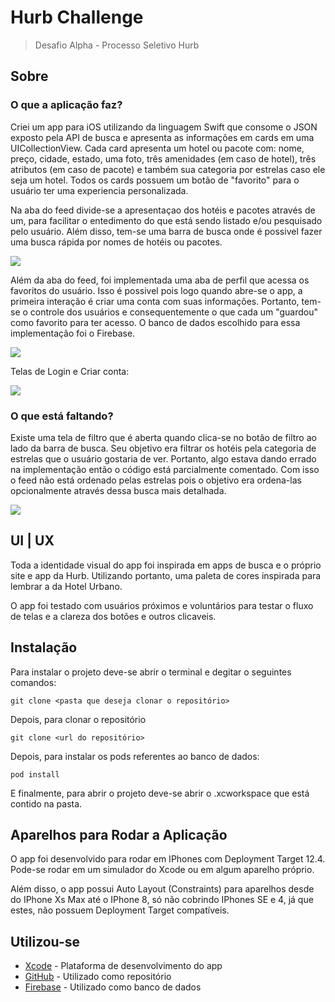 # Hurb Challenge 
> Desafio Alpha - Processo Seletivo Hurb

## Sobre

### O que a aplicação faz?

Criei um app para iOS utilizando da linguagem Swift  que consome o JSON exposto pela API de busca e apresenta as informações em cards em uma UICollectionView. Cada card apresenta um hotel ou pacote com: nome, preço, cidade, estado, uma foto, três amenidades (em caso de hotel), três atributos (em caso de pacote) e também sua categoria por estrelas caso ele seja um hotel. Todos os cards possuem um botão de "favorito" para o usuário ter uma experiencia personalizada.

Na aba do feed divide-se a apresentaçao dos hotéis e pacotes através de um, para facilitar o entedimento do que está sendo listado e/ou pesquisado pelo usuário. Além disso, tem-se uma barra de busca onde é possivel fazer uma busca rápida por nomes de hotéis ou pacotes. 

![](/Users/nathaliainacio/Desktop/feefScreen.png)

Além da aba do feed, foi implementada uma aba de perfil que acessa os favoritos do usuário. Isso é possivel pois logo quando abre-se o app, a primeira interação é criar uma conta com suas informações. Portanto, tem-se o controle dos usuários e  consequentemente o que cada um "guardou" como favorito para ter acesso. O banco de dados escolhido para essa implementação foi o Firebase.

![](/Users/nathaliainacio/Desktop/profileScreen.png)

Telas de Login e Criar conta:

![](/Users/nathaliainacio/Desktop/LoginAndCreateNewAccount.png)


### O que está faltando?

Existe uma tela de filtro que é aberta quando clica-se no botão de filtro ao lado da barra de busca. Seu objetivo era filtrar os hotéis pela categoria de estrelas que o usuário gostaria de ver. Portanto, algo estava dando errado na implementação então o código está parcialmente comentado. Com isso o feed não está ordenado pelas estrelas pois o objetivo era ordena-las opcionalmente através dessa busca mais detalhada.

![](/Users/nathaliainacio/Desktop/filterScreen.png)


## UI | UX

Toda a identidade visual do app foi inspirada em apps de busca e o próprio site e app da Hurb. Utilizando portanto, uma paleta de cores inspirada para lembrar a da Hotel Urbano.

O app foi testado com usuários próximos e voluntários para testar o fluxo de telas e a clareza dos botões e outros clicaveis.


## Instalação

Para instalar o projeto deve-se abrir o terminal e degitar o seguintes comandos:

```
git clone <pasta que deseja clonar o repositório>
```
Depois, para clonar o repositório

```
git clone <url do repositório>
```

Depois, para instalar os pods referentes ao banco de dados:

```
pod install
```

E finalmente, para abrir o projeto deve-se abrir o .xcworkspace que está contido na pasta. 


## Aparelhos para Rodar a Aplicação

O app foi desenvolvido para rodar em IPhones com Deployment Target 12.4. Pode-se rodar em um simulador do Xcode ou em algum aparelho próprio. 

Além disso, o app possui Auto Layout (Constraints) para aparelhos desde do IPhone Xs Max até o IPhone 8, só não cobrindo IPhones SE e 4, já que estes, não possuem Deployment Target compatíveis.


## Utilizou-se

* [Xcode](https://developer.apple.com/xcode/) - Plataforma de desenvolvimento do app 
* [GitHub](https://github.com) - Utilizado como repositório
* [Firebase](https://firebase.google.com) - Utilizado como banco de dados 













